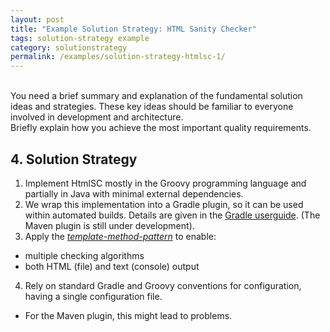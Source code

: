 ```yaml
---
layout: post
title: "Example Solution Strategy: HTML Sanity Checker"
tags: solution-strategy example 
category: solutionstrategy
permalink: /examples/solution-strategy-htmlsc-1/
---
```


<p></p>


<div class="arc42-example">
<br>
You need a brief summary and explanation of the fundamental solution ideas and strategies. 
These key ideas should be familiar to everyone involved in development and architecture.
<br>
Briefly explain how you achieve the most important quality requirements.
</div>

## 4. Solution Strategy

1. Implement HtmlSC mostly in the Groovy programming language and partially in Java
with minimal external dependencies.
2. We wrap this implementation into a Gradle plugin, so it can be used within
automated builds. Details are given in the
   <a target="_blank" rel="noopener noreferrer nofollow" href="https://docs.gradle.org/current/userguide/userguide.html">Gradle userguide</a>.
(The Maven plugin is still under development).
3. Apply the <a target="_blank" rel="noopener noreferrer nofollow" href="https://sourcemaking.com/design_patterns/template_method/"><em>template-method-pattern</em></a>
to enable:
  * multiple checking algorithms
  * both HTML (file) and text (console) output
4. Rely on standard Gradle and Groovy conventions for configuration, having a single configuration file.
  * For the Maven plugin, this might lead to problems.

